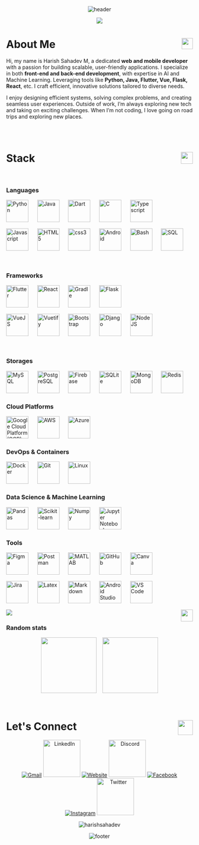 <!-- HEADER -->
<div align="center" width="100">
  <img src="https://capsule-render.vercel.app/api?color=0:1408d0,50:0860d0,100:08c4d0&height=200&section=header&text=Welcome%20to%20My%20profile!&fontSize=30&type=waving&fontColor=fefefe&&animation=fadeIn"
  alt="header"/>
</div>
<p align="center">
  <a href="https://github.com/harishsahadev"><img src="https://readme-typing-svg.herokuapp.com?color=%2336BCF7&center=true&vCenter=true&lines=Hi%2C+I+am+Harish+Sahadev+M;Passionate++Developer+from+India;Web+Dev;App+Dev;Data+Science;Machine+Learning;+%3C3"></a>
</p>

<!-- About Me -->
<div>
  <h1>About Me <img align="right" src = "https://github.com/7oSkaaa/7oSkaaa/blob/main/Images/about_me.gif?raw=true" width = 30px></h1>

  <p>Hi, my name is Harish Sahadev M, a dedicated <strong>web and mobile developer</strong> with a passion for building scalable, user-friendly applications. I specialize in both <strong>front-end and back-end development</strong>, with expertise in AI and Machine Learning. Leveraging tools like <strong>Python, Java, Flutter, Vue, Flask, React</strong>, etc. I craft efficient, innovative solutions tailored to diverse needs.</p>
  <p>I enjoy designing efficient systems, solving complex problems, and creating seamless user experiences. Outside of work, I’m always exploring new tech and taking on exciting challenges. When I’m not coding, I love going on road trips and exploring new places.</p>
  
</div>
</p>

<!-- <h3 align="center">
  Welcome to My profile!
  <img src="https://media.giphy.com/media/hvRJCLFzcasrR4ia7z/giphy.gif" width="28">
</h3> -->


</br>
</br>

<!-- STACK -->
<h1>Stack <img align="right" src = "https://media2.giphy.com/media/QssGEmpkyEOhBCb7e1/giphy.gif?cid=ecf05e47a0n3gi1bfqntqmob8g9aid1oyj2wr3ds3mg700bl&rid=giphy.gif" width = 32px> </h1>
<div align="left" width="100" >
  
  
  
  
  <!-- Languages -->
  </br>
  <h3>Languages</h3>
  <img
    src="https://user-images.githubusercontent.com/74038190/212257472-08e52665-c503-4bd9-aa20-f5a4dae769b5.gif" 
    title="Python"
    width="60px"
    alt="Python">
    &nbsp;&nbsp;&nbsp;&nbsp;
  <img
    src="https://cdn.jsdelivr.net/gh/devicons/devicon@latest/icons/java/java-original-wordmark.svg"
    title="Java"
    width="60px"
    alt="Java">
    &nbsp;&nbsp;&nbsp;&nbsp;
  <img
    src="https://cdn.jsdelivr.net/gh/devicons/devicon@latest/icons/dart/dart-original.svg"
    title="Dart"
    width="60px"
    alt="Dart">
    &nbsp;&nbsp;&nbsp;&nbsp;  
  <img
    src="https://github.com/Anmol-Baranwal/Cool-GIFs-For-GitHub/assets/74038190/e0d299f2-767c-4c21-bd49-90f2a19f1a78"
    title="C"
    width="60px"
    alt="C">
    &nbsp;&nbsp;&nbsp;&nbsp;  
  <img
    src="https://cdn.jsdelivr.net/gh/devicons/devicon@latest/icons/typescript/typescript-original.svg"
    title="Typescript"
    width="60px"
    alt="Typescript">
    &nbsp;&nbsp;&nbsp;&nbsp;  

  <img
    src="https://user-images.githubusercontent.com/74038190/212257454-16e3712e-945a-4ca2-b238-408ad0bf87e6.gif"
    title="Javascript"
    width="60px"
    alt="Javascript">
    &nbsp;&nbsp;&nbsp;&nbsp;
  <img
    src="https://github.com/Anmol-Baranwal/Cool-GIFs-For-GitHub/assets/74038190/29fd6286-4e7b-4d6c-818f-c4765d5e39a9"
    title="HTML5"
    width="60px"
    alt="HTML5">
    &nbsp;&nbsp;&nbsp;&nbsp;
  <img
    src="https://github.com/Anmol-Baranwal/Cool-GIFs-For-GitHub/assets/74038190/67f477ed-6624-42da-99f0-1a7b1a16eecb"
    title="CSS"
    width="60px"
    alt="css3">
    &nbsp;&nbsp;&nbsp;&nbsp;
  <img
    src="https://user-images.githubusercontent.com/74038190/212281763-e6ecd7ef-c4aa-45b6-a97c-f33f6bb592bd.gif"
    title="Android"
    width="60px"
    alt="Android">
    &nbsp;&nbsp;&nbsp;&nbsp;
  <img
    src="https://cdn.jsdelivr.net/gh/devicons/devicon@latest/icons/bash/bash-original.svg"
    title="Bash"
    width="60px"
    alt="Bash">
    &nbsp;&nbsp;&nbsp;&nbsp;
  <img
    src="https://cdn.jsdelivr.net/gh/devicons/devicon@latest/icons/azuresqldatabase/azuresqldatabase-original.svg"
    title="SQL"
    width="60px"
    alt="SQL">
    &nbsp;&nbsp;&nbsp;&nbsp;
  
  <!-- Frameworks -->
  </br>
  <h3>Frameworks</h3>
  <img
    src="https://cdn.jsdelivr.net/gh/devicons/devicon@latest/icons/flutter/flutter-original.svg"
    title="Flutter"
    width="60px"
    alt="Flutter">
    &nbsp;&nbsp;&nbsp;&nbsp;
  <img
    src="https://user-images.githubusercontent.com/74038190/212257467-871d32b7-e401-42e8-a166-fcfd7baa4c6b.gif"
    title="React"
    width="60px"
    alt="React">
    &nbsp;&nbsp;&nbsp;&nbsp;
  <img
    src="https://cdn.jsdelivr.net/gh/devicons/devicon@latest/icons/gradle/gradle-original.svg"
    title="Gradle"
    width="60px"
    alt="Gradle">
    &nbsp;&nbsp;&nbsp;&nbsp;
  <img
    src="https://cdn.jsdelivr.net/gh/devicons/devicon@latest/icons/flask/flask-original-wordmark.svg"
    title="Flask"
    width="60px"
    alt="Flask">
    &nbsp;&nbsp;&nbsp;&nbsp;

  <img
    src="https://user-images.githubusercontent.com/74038190/212257463-4d082cb4-7483-4eaf-bc25-6dde2628aabd.gif"
    title="VueJS"
    width="60px"
    alt="VueJS">
    &nbsp;&nbsp;&nbsp;&nbsp;
  <img
    src="https://cdn.jsdelivr.net/gh/devicons/devicon@latest/icons/vuetify/vuetify-original.svg"
    title="Vuetify"
    width="60px"
    alt="Vuetify">
    &nbsp;&nbsp;&nbsp;&nbsp;
  <img
    src="https://cdn.jsdelivr.net/gh/devicons/devicon@latest/icons/bootstrap/bootstrap-original-wordmark.svg"
    title="Bootstap"
    width="60px"
    alt="Bootstrap">
    &nbsp;&nbsp;&nbsp;&nbsp;
  <img
    src="https://cdn.jsdelivr.net/gh/devicons/devicon@latest/icons/django/django-plain.svg"
    title="Django"
    width="60px"
    alt="Django">
    &nbsp;&nbsp;&nbsp;&nbsp;
  <img
    src="https://cdn.jsdelivr.net/gh/devicons/devicon@latest/icons/nodejs/nodejs-plain-wordmark.svg"
    title="NodeJS"
    width="60px"
    alt="NodeJS">
    &nbsp;&nbsp;&nbsp;&nbsp;
  
  <!-- Storages -->
  </br>
  <h3>Storages</h3>
  <img
    src="https://cdn.jsdelivr.net/gh/devicons/devicon@latest/icons/mysql/mysql-original-wordmark.svg"
    title="MySQL"
    width="60px"
    alt="MySQL">
    &nbsp;&nbsp;&nbsp;&nbsp;
  <img
    src="https://cdn.jsdelivr.net/gh/devicons/devicon@latest/icons/postgresql/postgresql-original-wordmark.svg"
    title="PostgreSQL"
    width="60px"
    alt="PostgreSQL">
    &nbsp;&nbsp;&nbsp;&nbsp;
  <img
    src="https://github.com/Anmol-Baranwal/Cool-GIFs-For-GitHub/assets/74038190/3c16d4f2-b757-4c70-8f42-43d5dddd2c36"
    title="Firebase"
    width="60px"
    alt="Firebase">
    &nbsp;&nbsp;&nbsp;&nbsp;
  <img
    src="https://cdn.jsdelivr.net/gh/devicons/devicon@latest/icons/sqlite/sqlite-original-wordmark.svg"
    title="SQLite"
    width="60px"
    alt="SQLite">
    &nbsp;&nbsp;&nbsp;&nbsp;
<!--   <img
    src="https://cdn.jsdelivr.net/gh/devicons/devicon@latest/icons/postgresql/postgresql-original-wordmark.svg"
    title="CockroachDB"
    width="60px"
    alt="CockroachDB">
    &nbsp;&nbsp;&nbsp;&nbsp; -->
  <img
    src="https://github.com/Anmol-Baranwal/Cool-GIFs-For-GitHub/assets/74038190/398b19b1-9aae-4c1f-8bc0-d172a2c08d68"
    title="MongoDB"
    width="60px"
    alt="MongoDB">
    &nbsp;&nbsp;&nbsp;&nbsp;
  <img
    src="https://cdn.jsdelivr.net/gh/devicons/devicon@latest/icons/redis/redis-original-wordmark.svg"
    title="Redis"
    width="60px"
    alt="Redis">
    &nbsp;&nbsp;&nbsp;&nbsp;

  <!-- Cloud Platforms -->
  </br>
  <h3>Cloud Platforms</h3>
  <img
    src="https://cdn.jsdelivr.net/gh/devicons/devicon@latest/icons/googlecloud/googlecloud-original.svg"
    title="Google Cloud Platform (GCP)"
    width="60px"
    alt="Google Cloud Platform (GCP)">
    &nbsp;&nbsp;&nbsp;&nbsp;
  <img
    src="https://cdn.jsdelivr.net/gh/devicons/devicon@latest/icons/amazonwebservices/amazonwebservices-plain-wordmark.svg"
    title="Amazon AWS"
    width="60px"
    alt="AWS">
    &nbsp;&nbsp;&nbsp;&nbsp;
  <img
    src="https://cdn.jsdelivr.net/gh/devicons/devicon@latest/icons/azure/azure-original.svg"
    title="Microsoft Azure"
    width="60px"
    alt="Azure">
    &nbsp;&nbsp;&nbsp;&nbsp;


  
  <!-- DevOps & Containers -->
  </br>
  <h3>DevOps & Containers</h3>
  <img
    src="https://cdn.jsdelivr.net/gh/devicons/devicon@latest/icons/docker/docker-original-wordmark.svg"
    title="Docker"
    width="60px"
    alt="Docker">
    &nbsp;&nbsp;&nbsp;&nbsp;
  <img
    src="https://user-images.githubusercontent.com/74038190/212281775-b468df30-4edc-4bf8-a4ee-f52e1aaddc86.gif"
    title="Git"
    width="60px"
    alt="Git">
    &nbsp;&nbsp;&nbsp;&nbsp;
  <img
    src="https://cdn.jsdelivr.net/gh/devicons/devicon@latest/icons/linux/linux-original.svg"
    title="Linux"
    width="60px"
    alt="Linux">
    &nbsp;&nbsp;&nbsp;&nbsp;


  <!-- Data Science & Machine Learning-->
  </br>
  <h3>Data Science & Machine Learning</h3>
  <img
    src="https://cdn.jsdelivr.net/gh/devicons/devicon@latest/icons/pandas/pandas-original-wordmark.svg"
    title="Pandas"
    width="60px"
    alt="Pandas">
    &nbsp;&nbsp;&nbsp;&nbsp;
  <img
    src="https://cdn.jsdelivr.net/gh/devicons/devicon@latest/icons/scikitlearn/scikitlearn-original.svg"
    title="Scikit-learn"
    width="60px"
    alt="Scikit-learn">
    &nbsp;&nbsp;&nbsp;&nbsp;
  <img
    src="https://cdn.jsdelivr.net/gh/devicons/devicon@latest/icons/numpy/numpy-original.svg"
    title="Numpy"
    width="60px"
    alt="Numpy">
    &nbsp;&nbsp;&nbsp;&nbsp;
  <img
    src="https://cdn.jsdelivr.net/gh/devicons/devicon@latest/icons/jupyter/jupyter-original-wordmark.svg"
    title="Jupyter Notebook"
    width="60px"
    alt="Jupyter Notebook">
    &nbsp;&nbsp;&nbsp;&nbsp;
  

  
  <!-- Tools -->
  </br>
  <h3>Tools</h3>
  <img
    src="https://cdn.jsdelivr.net/gh/devicons/devicon@latest/icons/figma/figma-original.svg"
    title="Figma"
    width="60px"
    alt="Figma">
    &nbsp;&nbsp;&nbsp;&nbsp;
  <img
    src="https://cdn.jsdelivr.net/gh/devicons/devicon@latest/icons/postman/postman-original.svg"
    title="Postman"
    width="60px"
    alt="Postman">
    &nbsp;&nbsp;&nbsp;&nbsp;
  <img
    src="https://cdn.jsdelivr.net/gh/devicons/devicon@latest/icons/matlab/matlab-original.svg"
    title="MATLAB"
    width="60px"
    alt="MATLAB">
    &nbsp;&nbsp;&nbsp;&nbsp;
  <img
    src="https://user-images.githubusercontent.com/74038190/212257468-1e9a91f1-b626-4baa-b15d-5c385dfa7ed2.gif"
    title="GitHub"
    width="60px"
    alt="GitHub">
    &nbsp;&nbsp;&nbsp;&nbsp;
  <img
    src="https://cdn.jsdelivr.net/gh/devicons/devicon@latest/icons/canva/canva-original.svg"
    title="Canva"
    width="60px"
    alt="Canva">
    &nbsp;&nbsp;&nbsp;&nbsp;
  

  
  <img
    src="https://cdn.jsdelivr.net/gh/devicons/devicon@latest/icons/jira/jira-original-wordmark.svg"
    title="Jira"
    width="60px"
    alt="Jira">
    &nbsp;&nbsp;&nbsp;&nbsp;
  <img
    src="https://cdn.jsdelivr.net/gh/devicons/devicon@latest/icons/latex/latex-original.svg"
    title="Latex"
    width="60px"
    alt="Latex">
    &nbsp;&nbsp;&nbsp;&nbsp;
  <img
    src="https://cdn.jsdelivr.net/gh/devicons/devicon@latest/icons/markdown/markdown-original.svg"
    title="Markdown"
    width="60px"
    alt="Markdown">
    &nbsp;&nbsp;&nbsp;&nbsp;
  <img
    src="https://cdn.jsdelivr.net/gh/devicons/devicon@latest/icons/androidstudio/androidstudio-original.svg"
    title="Android Studio"
    width="60px"
    alt="Android Studio">
    &nbsp;&nbsp;&nbsp;&nbsp;
  <img
    src="https://cdn.jsdelivr.net/gh/devicons/devicon@latest/icons/vscode/vscode-original-wordmark.svg"
    width="60px"
    alt="VS Code">
    &nbsp;&nbsp;&nbsp;&nbsp;

  <img align="right" src = "https://media2.giphy.com/media/QssGEmpkyEOhBCb7e1/giphy.gif?cid=ecf05e47a0n3gi1bfqntqmob8g9aid1oyj2wr3ds3mg700bl&rid=giphy.gif" width = 32px> 
</div>

<!--horizontal divider(gradiant)-->
<img src="https://user-images.githubusercontent.com/73097560/115834477-dbab4500-a447-11eb-908a-139a6edaec5c.gif">

<h3>Random stats</h3>

<p align= "center">
<!--   <img height= "150" src="https://github-readme-stats.vercel.app/api/top-langs?username=harishsahadev&show_icons=true&theme=dracula&locale=en&layout=compact" alt="harishsahadev" />
  <img height= "150" src="https://github-readme-stats.vercel.app/api?username=harishsahadev&show_icons=true&theme=dracula&locale=en" alt="harishsahadev" /> -->
  <img height= "150" src="https://github-readme-stats.vercel.app/api?username=harishsahadev&theme=react&show_icons=true&include_all_commits=true" />
  &nbsp;&nbsp;
  <img height= "150" src="https://github-readme-stats.vercel.app/api/top-langs/?username=harishsahadev&theme=react&layout=compact" />
</p>

</br>


<h1>Let's Connect <img align="right" src="https://user-images.githubusercontent.com/74038190/235294016-6556559a-ed58-4ca6-a4c9-c307cbe0b6b7.gif" width="40"> </h1>
<p align="center">
	<a href="mailto:harishsahadev@gmail.com"><img src="https://img.icons8.com/?size=100&id=nQ4dZIRCI0nW&format=png&color=000000" alt="Gmail"/></a>
	<a href="https://www.linkedin.com/in/harishsahadev/" target="_blank"><img src="https://user-images.githubusercontent.com/74038190/235294012-0a55e343-37ad-4b0f-924f-c8431d9d2483.gif" width="100" alt="LinkedIn"/></a>
	<a href="https://harishsahadev.github.io/Portfolio_site/" target="_blank"><img src="https://img.icons8.com/?size=100&id=68247&format=png&color=000000" alt="Website"/></a>
	<a href="https://discord.com/channels/322122153451323392" target="_blank"><img src="https://user-images.githubusercontent.com/74038190/235294015-47144047-25ab-417c-af1b-6746820a20ff.gif" width="100" alt="Discord"/></a>
  	<a href="https://www.facebook.com/harish.sahadev.1" target="_blank"><img src="https://img.icons8.com/?size=100&id=118568&format=png&color=000000" alt="Facebook"/></a> 
	<a href="https://instagram.com/harishsahadev" target="_blank"><img src="https://img.icons8.com/?size=100&id=YtpeVQhQ8USm&format=png&color=000000" alt="Instagram"/></a> 
 	<a href="https://x.com/harishsahadev" target="_blank"><img src="https://github.com/Anmol-Baranwal/Cool-GIFs-For-GitHub/assets/74038190/cc4fe88c-7f7a-41d8-b449-34b7a178c1c6" width="100" alt="Twitter"/></a>	
 <!-- 	<a href="https://github.com/harishsahadev" target="_blank"><img src="https://img.icons8.com/?size=100&id=sbhfmWq4KRr1&format=png&color=000000" alt="GitHub"/></a> -->
 <!-- 	<a href="https://www.youtube.com/channel/UC7V1Gm8V0kRLp_EHB8aDj2A"><img src="https://img.icons8.com/?size=100&id=XnsQJWiCOaJw&format=png&color=000000" alt="Youtube"/></a> -->
</p>
	

<p align= "center"> 
  <img src="https://komarev.com/ghpvc/?username=harishsahadev&label=Profile%20views&color=0e75b6&style=plastic" alt="harishsahadev" /> 
<!--   <img
    src="https://hits.seeyoufarm.com/api/count/incr/badge.svg?url=https://github.com/harishsahadev/&title=Profile%20Views"
    alt="Profile Views"> -->
</p>

<!-- Random words mashup
![Words](https://github.com/user-attachments/assets/f83a4bf3-0dc5-46c4-be78-0b3217e9a91e)
-->

<!-- FOOTER -->
<div align="center" width="100">
  <img src="https://capsule-render.vercel.app/api?color=0:1408d0,50:0860d0,100:08c4d0&height=100&section=footer&fontSize=30&type=waving&fontColor=fefefe"
  alt="footer" />
</div>

